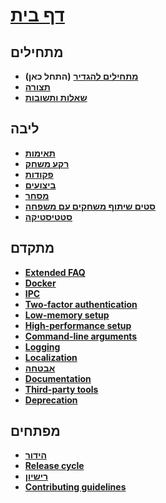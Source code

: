 # **[דף בית](https://github.com/JustArchi/ArchiSteamFarm/wiki/Home)**

## מתחילים

* **[מתחילים להגדיר](https://github.com/JustArchi/ArchiSteamFarm/wiki/Setting-up)** **(התחל כאן)**
* **[תצורה](https://github.com/JustArchi/ArchiSteamFarm/wiki/Configuration)**
* **[שאלות ותשובות](https://github.com/JustArchi/ArchiSteamFarm/wiki/FAQ)**

## ליבה

* **[תאימות](https://github.com/JustArchi/ArchiSteamFarm/wiki/Compatibility)**
* **[רקע משחק](https://github.com/JustArchi/ArchiSteamFarm/wiki/Background-games-redeemer)**
* **[פקודות](https://github.com/JustArchi/ArchiSteamFarm/wiki/Commands)**
* **[ביצועים](https://github.com/JustArchi/ArchiSteamFarm/wiki/Performance)**
* **[מסחר](https://github.com/JustArchi/ArchiSteamFarm/wiki/Trading)**
* **[סטים שיתוף משחקים עם משפחה](https://github.com/JustArchi/ArchiSteamFarm/wiki/Steam-Family-Sharing)**
* **[סטטיסטיקה](https://github.com/JustArchi/ArchiSteamFarm/wiki/Statistics)**

## מתקדם

* **[Extended FAQ](https://github.com/JustArchi/ArchiSteamFarm/wiki/Extended-FAQ)**
* **[Docker](https://github.com/JustArchi/ArchiSteamFarm/wiki/Docker)**
* **[IPC](https://github.com/JustArchi/ArchiSteamFarm/wiki/IPC)**
* **[Two-factor authentication](https://github.com/JustArchi/ArchiSteamFarm/wiki/Two-factor-authentication)**
* **[Low-memory setup](https://github.com/JustArchi/ArchiSteamFarm/wiki/Low-memory-setup)**
* **[High-performance setup](https://github.com/JustArchi/ArchiSteamFarm/wiki/High-performance-setup)**
* **[Command-line arguments](https://github.com/JustArchi/ArchiSteamFarm/wiki/Command-line-arguments)**
* **[Logging](https://github.com/JustArchi/ArchiSteamFarm/wiki/Logging)**
* **[Localization](https://github.com/JustArchi/ArchiSteamFarm/wiki/Localization)**
* **[אבטחה](https://github.com/JustArchi/ArchiSteamFarm/wiki/Security)**
* **[Documentation](https://github.com/JustArchi/ArchiSteamFarm/wiki/Documentation)**
* **[Third-party tools](https://github.com/JustArchi/ArchiSteamFarm/wiki/Third-party-tools)**
* **[Deprecation](https://github.com/JustArchi/ArchiSteamFarm/wiki/Deprecation)**

## מפתחים

* **[הידור](https://github.com/JustArchi/ArchiSteamFarm/wiki/Compilation)**
* **[Release cycle](https://github.com/JustArchi/ArchiSteamFarm/wiki/Release-cycle)**
* **[רישיון](https://github.com/JustArchi/ArchiSteamFarm/wiki/License)**
* **[Contributing guidelines](https://github.com/JustArchi/ArchiSteamFarm/blob/master/.github/CONTRIBUTING.md)**